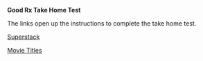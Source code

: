 __Good Rx Take Home Test__

The links open up the instructions to complete the take home test.

[Superstack](Superstack.md)

[Movie Titles](MovieTitles.md)


